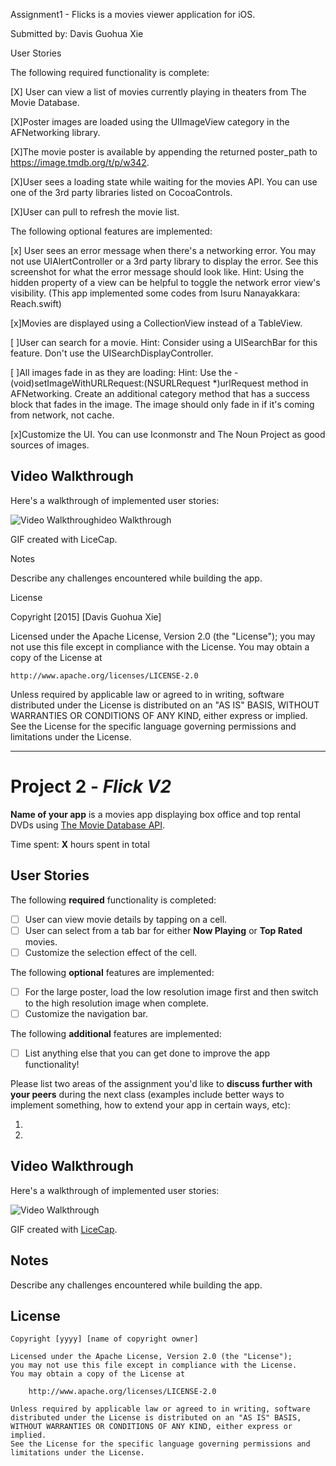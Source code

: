 Assignment1 - Flicks is a movies viewer application for iOS.

Submitted by: Davis Guohua Xie

User Stories

The following required functionality is complete:

[X] User can view a list of movies currently playing in theaters from The Movie Database.

[X]Poster images are loaded using the UIImageView category in the AFNetworking library.

[X]The movie poster is available by appending the returned poster_path to https://image.tmdb.org/t/p/w342.

[X]User sees a loading state while waiting for the movies API. You can use one of the 3rd party libraries listed on CocoaControls.

[X]User can pull to refresh the movie list.

The following optional features are implemented:

[x] User sees an error message when there's a networking error. You may not use UIAlertController or a 3rd party library to display the error. See this screenshot for what the error message should look like. Hint: Using the hidden property of a view can be helpful to toggle the network error view's visibility. (This app implemented some codes from Isuru Nanayakkara: Reach.swift)

[x]Movies are displayed using a CollectionView instead of a TableView.

[ ]User can search for a movie. Hint: Consider using a UISearchBar for this feature. Don't use the UISearchDisplayController.

[ ]All images fade in as they are loading: Hint: Use the - (void)setImageWithURLRequest:(NSURLRequest *)urlRequest method in AFNetworking. Create an additional category method that has a success block that fades in the image. The image should only fade in if it's coming from network, not cache.

[x]Customize the UI. You can use Iconmonstr and The Noun Project as good sources of images.

## Video Walkthrough

Here's a walkthrough of implemented user stories:

<img src='https://media.giphy.com/media/3o7rc4PBC6jSvDZ89a/giphy.gif' title='Video Walkthrough' width='' alt='Video Walkthrough' />ideo Walkthrough

GIF created with LiceCap.

Notes

Describe any challenges encountered while building the app.

License

Copyright [2015] [Davis Guohua Xie]

Licensed under the Apache License, Version 2.0 (the "License");
you may not use this file except in compliance with the License.
You may obtain a copy of the License at

    http://www.apache.org/licenses/LICENSE-2.0

Unless required by applicable law or agreed to in writing, software
distributed under the License is distributed on an "AS IS" BASIS,
WITHOUT WARRANTIES OR CONDITIONS OF ANY KIND, either express or implied.
See the License for the specific language governing permissions and
limitations under the License.

---

# Project 2 - *Flick V2*

**Name of your app** is a movies app displaying box office and top rental DVDs using [The Movie Database API](http://docs.themoviedb.apiary.io/#).

Time spent: **X** hours spent in total

## User Stories

The following **required** functionality is completed:

- [ ] User can view movie details by tapping on a cell.
- [ ] User can select from a tab bar for either **Now Playing** or **Top Rated** movies.
- [ ] Customize the selection effect of the cell.

The following **optional** features are implemented:

- [ ] For the large poster, load the low resolution image first and then switch to the high resolution image when complete.
- [ ] Customize the navigation bar.

The following **additional** features are implemented:

- [ ] List anything else that you can get done to improve the app functionality!

Please list two areas of the assignment you'd like to **discuss further with your peers** during the next class (examples include better ways to implement something, how to extend your app in certain ways, etc):

1. 
2. 

## Video Walkthrough 

Here's a walkthrough of implemented user stories:

<img src='http://i.imgur.com/link/to/your/gif/file.gif' title='Video Walkthrough' width='' alt='Video Walkthrough' />

GIF created with [LiceCap](http://www.cockos.com/licecap/).

## Notes

Describe any challenges encountered while building the app.

## License

    Copyright [yyyy] [name of copyright owner]

    Licensed under the Apache License, Version 2.0 (the "License");
    you may not use this file except in compliance with the License.
    You may obtain a copy of the License at

        http://www.apache.org/licenses/LICENSE-2.0

    Unless required by applicable law or agreed to in writing, software
    distributed under the License is distributed on an "AS IS" BASIS,
    WITHOUT WARRANTIES OR CONDITIONS OF ANY KIND, either express or implied.
    See the License for the specific language governing permissions and
    limitations under the License.




